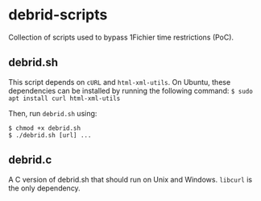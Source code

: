 # debrid-scripts

Collection of scripts used to bypass 1Fichier time restrictions (PoC).

## debrid.sh

This script depends on `cURL` and `html-xml-utils`. On Ubuntu, these dependencies
can be installed by running the following command:
```$ sudo apt install curl html-xml-utils```

Then, run `debrid.sh` using:
```
$ chmod +x debrid.sh
$ ./debrid.sh [url] ... 
```

## debrid.c

A C version of debrid.sh that should run on Unix
and Windows. `libcurl` is the only dependency.
